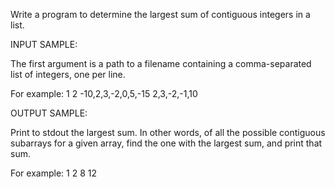 Write a program to determine the largest sum of contiguous integers in a list.

INPUT SAMPLE:

The first argument is a path to a filename containing a comma-separated list of integers, one per line.

For example:
1
2
-10,2,3,-2,0,5,-15
2,3,-2,-1,10

OUTPUT SAMPLE:

Print to stdout the largest sum. In other words, of all the possible contiguous subarrays for a given array, find the one with the largest sum, and print that sum.

For example:
1
2
8
12
